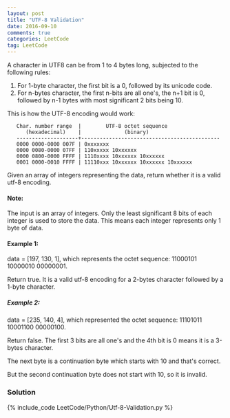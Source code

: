 ```yaml
---
layout: post
title: "UTF-8 Validation"
date: 2016-09-10
comments: true
categories: LeetCode
tag: LeetCode
---
```




A character in UTF8 can be from 1 to 4 bytes long, subjected to the following rules:

1. For 1-byte character, the first bit is a 0, followed by its unicode code.
2. For n-bytes character, the first n-bits are all one's, the n+1 bit is 0, followed by n-1 bytes with most significant 2 bits being 10.


This is how the UTF-8 encoding would work:

```
   Char. number range  |        UTF-8 octet sequence
      (hexadecimal)    |              (binary)
   --------------------+---------------------------------------------
   0000 0000-0000 007F | 0xxxxxxx
   0000 0080-0000 07FF | 110xxxxx 10xxxxxx
   0000 0800-0000 FFFF | 1110xxxx 10xxxxxx 10xxxxxx
   0001 0000-0010 FFFF | 11110xxx 10xxxxxx 10xxxxxx 10xxxxxx
```
Given an array of integers representing the data, return whether it is a valid utf-8 encoding.

#### Note:
The input is an array of integers. Only the least significant 8 bits of each integer is used to store the data. This means each integer represents only 1 byte of data.

#### Example 1:

data = [197, 130, 1], which represents the octet sequence: 11000101 10000010 00000001.

Return true.
It is a valid utf-8 encoding for a 2-bytes character followed by a 1-byte character.

##### Example 2:

data = [235, 140, 4], which represented the octet sequence: 11101011 10001100 00000100.

Return false.
The first 3 bits are all one's and the 4th bit is 0 means it is a 3-bytes character.

The next byte is a continuation byte which starts with 10 and that's correct.

But the second continuation byte does not start with 10, so it is invalid.

<!--more-->
### Solution

{% include_code LeetCode/Python/Utf-8-Validation.py %}
